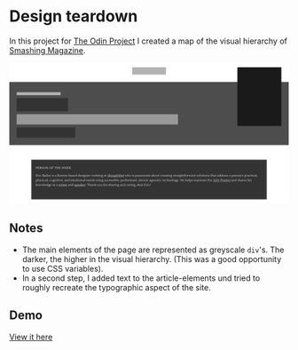 # Design teardown

In this project for [The Odin Project](https://www.theodinproject.com) I created a map of the visual hierarchy of [Smashing Magazine](https://www.smashingmagazine.com/).

![Screenshot](screenshot.png)

## Notes

- The main elements of the page are represented as greyscale `div`'s. The darker, the higher in the visual hierarchy. (This was a good opportunity to use CSS variables).
- In a second step, I added text to the article-elements und tried to roughly recreate the typographic aspect of the site.

## Demo

[View it here](https://reinimax.github.io/design-teardown/)

